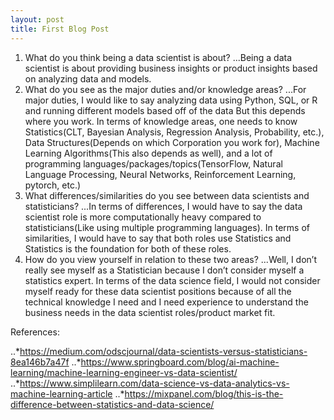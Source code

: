 ```yaml
---
layout: post
title: First Blog Post
---
```


1. What do you think being a data scientist is about?
...Being a data scientist is about providing business insights or product insights based on analyzing data and models.
2. What do you see as the major duties and/or knowledge areas?
...For major duties, I would like to say analyzing data using Python, SQL, or R and running different models based off of the data But this depends where you work. In terms of knowledge areas, one needs to know Statistics(CLT, Bayesian Analysis, Regression Analysis, Probability, etc.), Data Structures(Depends on which Corporation you work for), Machine Learning Algorithms(This also depends as well), and a lot of programming languages/packages/topics(TensorFlow, Natural Language Processing, Neural Networks, Reinforcement Learning, pytorch, etc.)
3. What differences/similarities do you see between data scientists and statisticians?
...In terms of differences, I would have to say the data scientist role is more computationally heavy compared to statisticians(Like using multiple programming languages). In terms of similarities, I would have to say that both roles use Statistics and Statistics is the foundation for both of these roles.
4. How do you view yourself in relation to these two areas?
...Well, I don’t really see myself as a Statistician because I don’t consider myself a statistics expert. In terms of the data science field, I would not consider myself ready for these data scientist positions because of all the technical knowledge I need and I need experience to understand the business needs in the data scientist roles/product market fit.

References:

..*https://medium.com/odscjournal/data-scientists-versus-statisticians-8ea146b7a47f
..*https://www.springboard.com/blog/ai-machine-learning/machine-learning-engineer-vs-data-scientist/
..*https://www.simplilearn.com/data-science-vs-data-analytics-vs-machine-learning-article
..*https://mixpanel.com/blog/this-is-the-difference-between-statistics-and-data-science/
